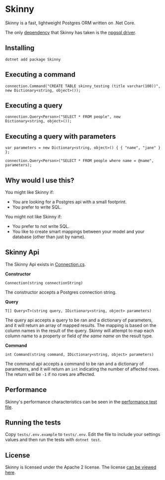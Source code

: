 # Skinny
Skinny is a fast, lightweight Postgres ORM written on .Net Core.

The only [dependency](lib/skinny.csproj) that Skinny has taken is the [npgsql driver](http://www.npgsql.org/).

## Installing
`dotnet add package Skinny`

## Executing a command
```
connection.Command("CREATE TABLE skinny_testing (title varchar(100))", new Dictionary<string, object>());
```

## Executing a query
```
connection.Query<Person>("SELECT * FROM people", new Dictionary<string, object>());
```

## Executing a query with parameters
```
var parameters = new Dictionary<string, object>() { { "name", "jane" } };

connection.Query<Person>("SELECT * FROM people where name = @name", parameters);
```

## Why would I use this?
You might like Skinny if:
* You are looking for a Postgres api with a small footprint.
* You prefer to write SQL.

You might not like Skinny if:
* You prefer to not write SQL.
* You like to create smart mappings between your model and your database (other than just by name).

## Skinny Api
The Skinny Api exists in [Connection.cs](lib/Connection.cs).

**Constructor**

`Connection(string connectionString)`

The constructor accepts a Postgres connection string.

**Query**

`T[] Query<T>(string query, IDictionary<string, object> parameters)`

The query api accepts a query to be ran and a dictionary of parameters, and it will return an array of mapped results. The mapping is based on the column names in the result of the query. Skinny will attempt to map each column name to a property or field _of the same name_ on the result type.

**Command**

`int Command(string command, IDictionary<string, object> parameters)`

The command api accepts a command to be ran and a dictionary of parameters, and it will return an `int` indicating the number of affected rows. The return will be `-1` if no rows are affected.

## Performance
Skinny's performance characteristics can be seen in the [performance test file](tests/PerformanceTests.cs).

## Running the tests
Copy `tests/.env.example` to  `tests/.env`. Edit the file to include your settings values and then run the tests with `dotnet test`.

## License
Skinny is licensed under the Apache 2 license. The license [can be viewed here](LICENSE).
